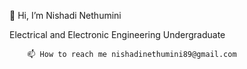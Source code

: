  👋 Hi, I’m Nishadi Nethumini
 
 Electrical and Electronic Engineering Undergraduate
        
        📫 How to reach me nishadinethumini89@gmail.com

<!---
Nishadi359/Nishadi359 is a ✨ special ✨ repository because its `README.md` (this file) appears on your GitHub profile.
You can click the Preview link to take a look at your changes.
--->
